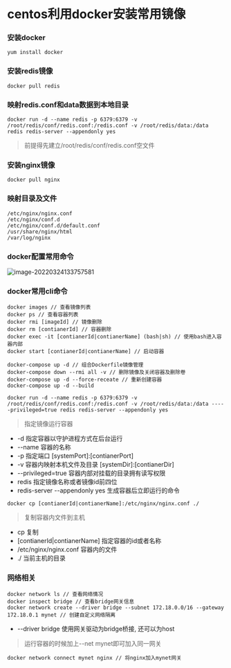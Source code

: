# centos利用docker安装常用镜像

### 安装docker

```
yum install docker
```

### 安装redis镜像

```
docker pull redis
```

### 映射redis.conf和data数据到本地目录

```
docker run -d --name redis -p 6379:6379 -v /root/redis/conf/redis.conf:/redis.conf -v /root/redis/data:/data redis redis-server --appendonly yes
```

> 前提得先建立/root/redis/conf/redis.conf空文件

### 安装nginx镜像

```
docker pull nginx
```

### 映射目录及文件

```
/etc/nginx/nginx.conf
/etc/nginx/conf.d
/etc/nginx/conf.d/default.conf
/usr/share/nginx/html
/var/log/nginx
```

### docker配置常用命令

![image-20220324133757581](https://ipic.xiaokyo.com/2022-03-24-3757OotykC.png)

### docker常用cli命令

```
docker images // 查看镜像列表
docker ps // 查看容器列表
docker rmi [imageId] // 镜像删除
docker rm [contianerId] // 容器删除
docker exec -it [contianerId|contianerName] (bash|sh) // 使用bash进入容器内部
docker start [contianerId|contianerName] // 启动容器

docker-compose up -d // 组合Dockerfile镜像管理
docker-compose down --rmi all -v // 删除镜像及关闭容器及删除卷
docker-compose up -d --force-receate // 重新创建容器
docker-compose up -d --build
```



```
docker run -d --name redis -p 6379:6379 -v /root/redis/conf/redis.conf:/redis.conf -v /root/redis/data:/data -----privileged=true redis redis-server --appendonly yes
```

> 指定镜像运行容器

- -d 指定容器以守护进程方式在后台运行
- --name 容器的名称
- -p 指定端口 [systemPort]:[contianerPort]
- -v 容器内映射本机文件及目录 [systemDir]:[contianerDir]
- --privileged=true 容器内部对挂载的目录拥有读写权限
- redis 指定镜像名称或者镜像id前四位
- redis-server --appendonly yes 生成容器后立即运行的命令



```
docker cp [contianerId|contianerName]:/etc/nginx/nginx.conf ./
```

> 复制容器内文件到主机

- cp 复制
- [contianerId|contianerName] 指定容器的id或者名称
- /etc/nginx/nginx.conf 容器内的文件
- ./ 当前主机的目录



### 网络相关

```
docker network ls // 查看网络情况
docker inspect bridge // 查看bridge网关信息
docker network create --driver bridge --subnet 172.18.0.0/16 --gateway 172.18.0.1 mynet // 创建自定义网络隔离
```

- --driver bridge 使用网关驱动为bridge桥接, 还可以为host

> 运行容器的时候加上--net mynet即可加入同一网关

```
docker network connect mynet nginx // 将nginx加入mynet网关
```

